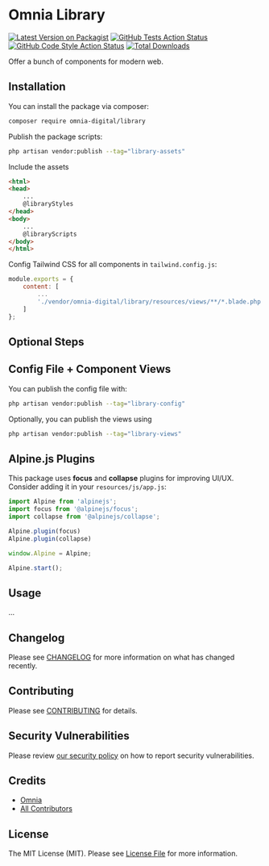# Omnia Library

[![Latest Version on Packagist](https://img.shields.io/packagist/v/omnia-digital/library.svg?style=flat-square)](https://packagist.org/packages/omnia-digital/library)
[![GitHub Tests Action Status](https://img.shields.io/github/workflow/status/omnia-digital/library/run-tests?label=tests)](https://github.com/omnia-digital/library/actions?query=workflow%3Arun-tests+branch%3Amain)
[![GitHub Code Style Action Status](https://img.shields.io/github/workflow/status/omnia-digital/library/Check%20&%20fix%20styling?label=code%20style)](https://github.com/omnia-digital/library/actions?query=workflow%3A"Check+%26+fix+styling"+branch%3Amain)
[![Total Downloads](https://img.shields.io/packagist/dt/omnia-digital/library.svg?style=flat-square)](https://packagist.org/packages/omnia-digital/library)

Offer a bunch of components for modern web.

## Installation

You can install the package via composer:

```bash
composer require omnia-digital/library
```

Publish the package scripts:

```bash
php artisan vendor:publish --tag="library-assets"
```

Include the assets

```html
<html>
<head>
    ...
    @libraryStyles
</head>
<body>
    ...
    @libraryScripts
</body>
</html>
```

Config Tailwind CSS for all components in `tailwind.config.js`:

```js
module.exports = {
    content: [
        ...
        './vendor/omnia-digital/library/resources/views/**/*.blade.php',
    ]
};
```

## Optional Steps

## Config File + Component Views

You can publish the config file with:

```bash
php artisan vendor:publish --tag="library-config"
```

Optionally, you can publish the views using

```bash
php artisan vendor:publish --tag="library-views"
```

## Alpine.js Plugins

This package uses **focus** and **collapse** plugins for improving UI/UX. Consider adding it in your `resources/js/app.js`:

```js
import Alpine from 'alpinejs';
import focus from '@alpinejs/focus';
import collapse from '@alpinejs/collapse';

Alpine.plugin(focus)
Alpine.plugin(collapse)

window.Alpine = Alpine;

Alpine.start();
```

## Usage

...

## Changelog

Please see [CHANGELOG](CHANGELOG.md) for more information on what has changed recently.

## Contributing

Please see [CONTRIBUTING](.github/CONTRIBUTING.md) for details.

## Security Vulnerabilities

Please review [our security policy](../../security/policy) on how to report security vulnerabilities.

## Credits

- [Omnia](https://github.com/omnia-digital)
- [All Contributors](../../contributors)

## License

The MIT License (MIT). Please see [License File](LICENSE.md) for more information.

